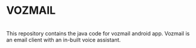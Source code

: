 <p align="center"><h1>VOZMAIL</h1></p>
<br>
This repository contains the java code for vozmail android app.
Vozmail is an email client with an in-built voice assistant.

